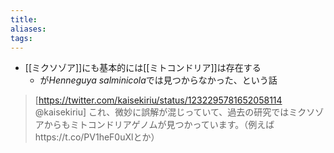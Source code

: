 ```yaml
---
title: 
aliases: 
tags:
---
```


- [[ミクソゾア]]にも基本的には[[ミトコンドリア]]は存在する
  - が*Henneguya salminicola*では見つからなかった、という話

> [https://twitter.com/kaisekiriu/status/1232295781652058114 @kaisekiriu]
> これ、微妙に誤解が混じっていて、過去の研究ではミクソゾアからもミトコンドリアゲノムが見つかっています。（例えばhttps://t.co/PV1heF0uXlとか）